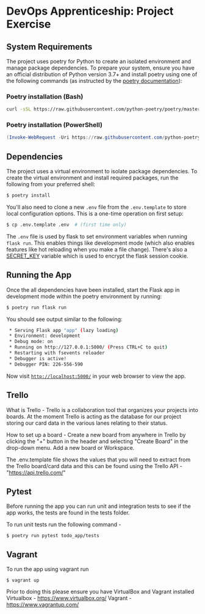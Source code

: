# DevOps Apprenticeship: Project Exercise

## System Requirements

The project uses poetry for Python to create an isolated environment and manage package dependencies. To prepare your system, ensure you have an official distribution of Python version 3.7+ and install poetry using one of the following commands (as instructed by the [poetry documentation](https://python-poetry.org/docs/#system-requirements)):

### Poetry installation (Bash)

```bash
curl -sSL https://raw.githubusercontent.com/python-poetry/poetry/master/get-poetry.py | python
```

### Poetry installation (PowerShell)

```powershell
(Invoke-WebRequest -Uri https://raw.githubusercontent.com/python-poetry/poetry/master/get-poetry.py -UseBasicParsing).Content | python
```

## Dependencies

The project uses a virtual environment to isolate package dependencies. To create the virtual environment and install required packages, run the following from your preferred shell:

```bash
$ poetry install
```

You'll also need to clone a new `.env` file from the `.env.template` to store local configuration options. This is a one-time operation on first setup:

```bash
$ cp .env.template .env  # (first time only)
```

The `.env` file is used by flask to set environment variables when running `flask run`. This enables things like development mode (which also enables features like hot reloading when you make a file change). There's also a [SECRET_KEY](https://flask.palletsprojects.com/en/1.1.x/config/#SECRET_KEY) variable which is used to encrypt the flask session cookie.

## Running the App

Once the all dependencies have been installed, start the Flask app in development mode within the poetry environment by running:
```bash
$ poetry run flask run
```

You should see output similar to the following:
```bash
 * Serving Flask app "app" (lazy loading)
 * Environment: development
 * Debug mode: on
 * Running on http://127.0.0.1:5000/ (Press CTRL+C to quit)
 * Restarting with fsevents reloader
 * Debugger is active!
 * Debugger PIN: 226-556-590
```
Now visit [`http://localhost:5000/`](http://localhost:5000/) in your web browser to view the app.

## Trello 

What is Trello - Trello is a collaboration tool that organizes your projects into boards. At the moment Trello is acting as the database for our project storing our card data in the various lanes relating to their status. 

How to set up a board - Create a new board from anywhere in Trello by clicking the "+" button in the header and selecting "Create Board" in the drop-down menu. Add a new board or Workspace.

The .env.template file shows the values that you will need to extract from the Trello board/card data and this can be found using the Trello API - "https://api.trello.com/"


## Pytest 

Before running the app you can run unit and integration tests to see if the app works, the tests are found in the tests folder. 

To run unit tests run the following command - 
```
$ poetry run pytest todo_app/tests
```

## Vagrant 

To run the app using vagrant run 
```
$ vagrant up 
```
 
Prior to doing this please ensure you have VirtualBox and Vagrant installed 
Virtualbox - https://www.virtualbox.org/
Vagrant - https://www.vagrantup.com/


